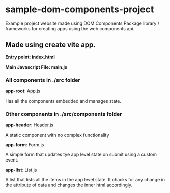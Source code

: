 # sample-dom-components-project

Example project website made using DOM Components Package library / frameworks for creating apps using the web components api.

## Made using create vite app.

**Entry point: index.html**

**Main Javascript File: main.js**
### All components in ./src folder

**app-root**: App.js

Has all the components embedded and manages state.

### Other components in ./src/components folder

**app-header**: Header.js

A static component with no complex functionality

**app-form**: Form.js

A simple form that updates tye app level state on submit using a custom event.

**app-list**: List.js

A list that lists all the items in the app level state. It chacks for any change in the attribute of data and changes the inner html accordingly.

